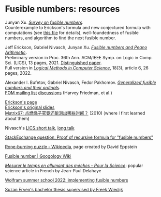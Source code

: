 # Fusible numbers: resources

Junyan Xu. [*Survey on fusible numbers*](https://arxiv.org/abs/1202.5614).\
Counterexample to Erickson's formula and new conjectured formula with computations (see [this file](https://github.com/alreadydone/fusible/blob/bbcf548c713bb7939cf208026feed0bd2ef8dbce/computation.pdf) for details), well-foundedness of fusible numbers, and algorithm to find the next fusible number.

Jeff Erickson, Gabriel Nivasch, Junyan Xu. [*Fusible numbers and Peano Arithmetic*](https://arxiv.org/abs/2003.14342).\
Preliminary version in Proc. 36th Ann. ACM/IEEE Symp. on Logic in Comp. Sci. (LICS), 13 pages, 2021. [Distinguished paper](https://easyconferences.eu/lics2021/best-papers).\
Full version in [*Logical Methods in Computer Science*](https://lmcs.episciences.org/9850), 18(3), article 6, 26 pages, 2022. 

Alexander I. Bufetov, Gabriel Nivasch, Fedor Pakhomov. [*Generalized fusible numbers and their ordinals*](https://arxiv.org/abs/2205.11017).\
[FOM mailing list](https://cs.nyu.edu/pipermail/fom/2020-June/022210.html) [discussions](https://cs.nyu.edu/pipermail/fom/2020-June/022216.html) (Harvey Friedman, et al.)

[Erickson's page](http://jeffe.cs.illinois.edu/pubs/fusible.html)\
[Erickson's original slides](https://www.mathpuzzle.com/fusible.pdf)\
[Matrix67: 点燃绳子究竟还能测出哪些时间？](http://www.matrix67.com/blog/archives/4009) (2010) (where I first learned about them)

Nivasch's [LICS short talk](https://www.youtube.com/watch?v=KXMB1vCv7Hc), [long talk](https://www.youtube.com/watch?v=FjMNjMCmjP4)

[StackExchange question: Proof of recursive formula for "fusible numbers"](https://math.stackexchange.com/questions/40404/proof-of-recursive-formula-for-fusible-numbers)

[Rope-burning puzzle - Wikipedia](https://en.wikipedia.org/wiki/Rope-burning_puzzle), page created by David Eppstein

[Fusible number | Googology Wiki](https://googology.fandom.com/wiki/Fusible_number)

[*Mesurer le temps en allumant des mèches - Pour la Science*](https://www.pourlascience.fr/sr/logique-calcul/mesurer-le-temps-en-allumant-des-meches-22274.php): popular science article in French by Jean-Paul Delahaye

[Wolfram summer school 2022: implementing fusible numbers](https://community.wolfram.com/groups/-/m/t/2574875)

[Suzan Erven's bachelor thesis supervised by Freek Wiedijk](https://www.cs.ru.nl/bachelors-theses/2021/Suzan_Erven___4534999___Fusible_Numbers_and_the_Provability_of_Computability.pdf)
